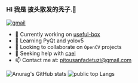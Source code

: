 ### Hi 我是 披头散发的秃子.👋

<div>
    <a href="pitousanfadetuzi@gmail.com" >
        <img src="https://img.shields.io/badge/Gmail-D14836?style=for-the-badge&logo=gmail&logoColor=white" alt="gmail">
    </a>
</div>

- 🔭 Currently working on [useful-box](https://github.com/ptsfdtz/useful-toolbox)
- 🌱 Learning PyQt and yolov5
- 👯 Looking to collaborate on `OpenCV` projects
- 🤔 Seeking help with [cael](https://github.com/MR-Addict)
- 📫 Contact me at: <a href="mailto:pitousanfadetuzi@gmail.com">pitousanfadetuzi@gmail.com</a>

<div>

![Anurag's GitHub stats](https://github-readme-stats.vercel.app/api?username=ptsfdtz&count_private=true)
![public top Langs](https://github-readme-stats.vercel.app/api/top-langs?username=ptsfdtz&hide=jupyter%20notebook&layout=compact)

</div>
